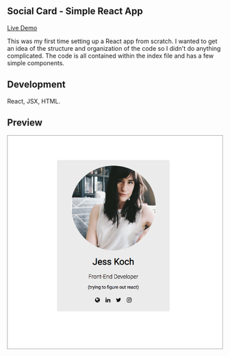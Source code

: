## Social Card - Simple React App

[Live Demo](https://j3ssko.github.io/react_project/)

This was my first time setting up a React app from scratch. I wanted to get an idea of the structure and organization of the code so I didn't do anything complicated. The code is all contained within the index file and has a few simple components.

## Development

React, JSX, HTML.

## Preview

![Screenshot](images/app_screenshot.png)
